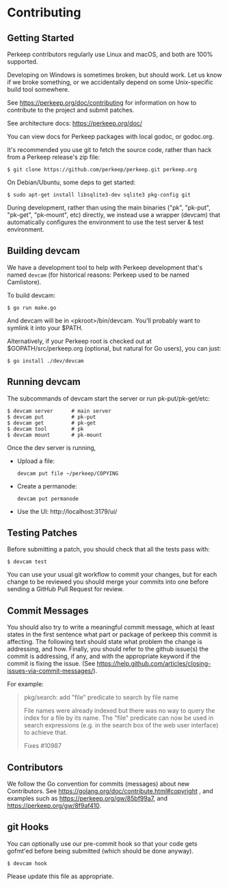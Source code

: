# Contributing

## Getting Started

Perkeep contributors regularly use Linux and macOS, and both are
100% supported.

Developing on Windows is sometimes broken, but should work. Let us
know if we broke something, or we accidentally depend on some
Unix-specific build tool somewhere.

See https://perkeep.org/doc/contributing for information on how to
contribute to the project and submit patches.

See architecture docs: https://perkeep.org/doc/

You can view docs for Perkeep packages with local godoc, or
godoc.org.

It's recommended you use git to fetch the source code, rather than
hack from a Perkeep release's zip file:

    $ git clone https://github.com/perkeep/perkeep.git perkeep.org

On Debian/Ubuntu, some deps to get started:

    $ sudo apt-get install libsqlite3-dev sqlite3 pkg-config git

During development, rather than using the main binaries ("pk", "pk-put",
"pk-get", "pk-mount", etc) directly, we instead use a wrapper (devcam)
that automatically configures the environment to use the test server &
test environment.

## Building devcam

We have a development tool to help with Perkeep development that's
named `devcam` (for historical reasons: Perkeep used to be named
Camlistore).

To build devcam:

    $ go run make.go

And devcam will be in &lt;pkroot&gt;/bin/devcam.  You'll probably want to
symlink it into your $PATH.

Alternatively, if your Perkeep root is checked out at
$GOPATH/src/perkeep.org (optional, but natural for Go users), you
can just:

    $ go install ./dev/devcam

## Running devcam

The subcommands of devcam start the server or run pk-put/pk-get/etc:

    $ devcam server      # main server
    $ devcam put         # pk-put
    $ devcam get         # pk-get
    $ devcam tool        # pk
    $ devcam mount       # pk-mount

Once the dev server is running,

- Upload a file:

      devcam put file ~/perkeep/COPYING

- Create a permanode:

      devcam put permanode

- Use the UI: http://localhost:3179/ui/


## Testing Patches

Before submitting a patch, you should check that all the tests pass with:

    $ devcam test

You can use your usual git workflow to commit your changes, but for each
change to be reviewed you should merge your commits into one before sending
a GitHub Pull Request for review.

## Commit Messages

You should also try to write a meaningful commit message, which at least states
in the first sentence what part or package of perkeep this commit is affecting.
The following text should state what problem the change is addressing, and how.
Finally, you should refer to the github issue(s) the commit is addressing, if any,
and with the appropriate keyword if the commit is fixing the issue. (See
https://help.github.com/articles/closing-issues-via-commit-messages/).

For example:

> pkg/search: add "file" predicate to search by file name
>
> File names were already indexed but there was no way to query the index for a file
> by its name. The "file" predicate can now be used in search expressions (e.g. in the
> search box of the web user interface) to achieve that.
>
> Fixes #10987

## Contributors

We follow the Go convention for commits (messages) about new Contributors.
See https://golang.org/doc/contribute.html#copyright , and examples such as
https://perkeep.org/gw/85bf99a7, and https://perkeep.org/gw/8f9af410.

## git Hooks

You can optionally use our pre-commit hook so that your code gets gofmt'ed
before being submitted (which should be done anyway).

    $ devcam hook

Please update this file as appropriate.
